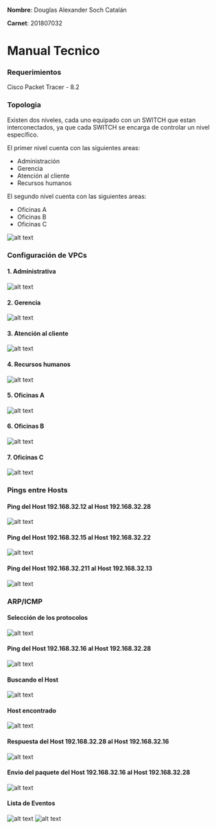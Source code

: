 **Nombre**: Douglas Alexander Soch Catalán

**Carnet**: 201807032

# Manual Tecnico

### Requerimientos

Cisco Packet Tracer - 8.2

### Topologia

Existen dos niveles, cada uno equipado con un SWITCH que estan interconectados, ya que cada SWITCH se encarga de controlar un nivel específico.

El primer nivel cuenta con las siguientes areas:

* Administración
* Gerencia
* Atención al cliente
* Recursos humanos

El segundo nivel cuenta con las siguientes areas:

* Oficinas A
* Oficinas B
* Oficinas C

![alt text](images/image.png)

### Configuración de VPCs

#### 1. Administrativa

![alt text](images/image-1.png)

#### 2. Gerencia

![alt text](images/image-2.png)

#### 3. Atención al cliente

![alt text](images/image-3.png)

#### 4. Recursos humanos

![alt text](images/image-4.png)

#### 5. Oficinas A

![alt text](images/image-5.png)

#### 6. Oficinas B

![alt text](images/image-6.png)

#### 7. Oficinas C

![alt text](images/image-7.png)

### Pings entre Hosts

#### Ping del Host 192.168.32.12 al Host 192.168.32.28

![alt text](images/image-8.png)

#### Ping del Host 192.168.32.15 al Host 192.168.32.22

![alt text](images/image-9.png)

#### Ping del Host 192.168.32.211 al Host 192.168.32.13

![alt text](images/image-10.png)

### ARP/ICMP

#### Selección de los protocolos

![alt text](images/image-11.png)

#### Ping del Host 192.168.32.16 al Host 192.168.32.28

![alt text](images/image-12.png)

#### Buscando el Host

![alt text](images/image-13.png)

#### Host encontrado

![alt text](images/image-14.png)

#### Respuesta del Host 192.168.32.28 al Host 192.168.32.16

![alt text](images/image-15.png)

#### Envio del paquete del Host 192.168.32.16 al Host 192.168.32.28

![alt text](images/image-16.png)

#### Lista de Eventos

![alt text](images/image-17.png)
![alt text](images/image-18.png)